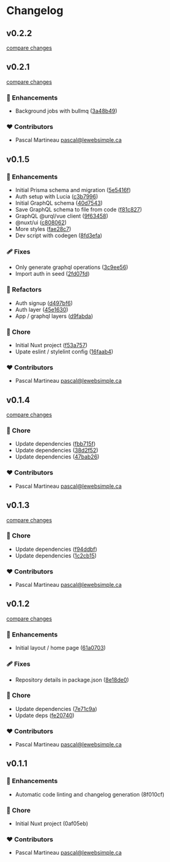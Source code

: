 # Changelog

## v0.2.2

[compare changes](https://github.com/lewebsimple/nuxt-graphql-fullstack/compare/v0.2.1...v0.2.2)

## v0.2.1

[compare changes](https://github.com/lewebsimple/nuxt-graphql-fullstack/compare/v0.2.0...v0.2.1)

### 🚀 Enhancements

- Background jobs with bullmq ([3a48b49](https://github.com/lewebsimple/nuxt-graphql-fullstack/commit/3a48b49))

### ❤️ Contributors

- Pascal Martineau <pascal@lewebsimple.ca>

## v0.1.5


### 🚀 Enhancements

- Initial Prisma schema and migration ([5e5416f](https://github.com/lewebsimple/nuxt-graphql-fullstack/commit/5e5416f))
- Auth setup with Lucia ([c3b7996](https://github.com/lewebsimple/nuxt-graphql-fullstack/commit/c3b7996))
- Initial GraphQL schema ([40d7543](https://github.com/lewebsimple/nuxt-graphql-fullstack/commit/40d7543))
- Save GraphQL schema to file from code ([f81c827](https://github.com/lewebsimple/nuxt-graphql-fullstack/commit/f81c827))
- GraphQL @urql/vue client ([9f63458](https://github.com/lewebsimple/nuxt-graphql-fullstack/commit/9f63458))
- @nuxt/ui ([c808062](https://github.com/lewebsimple/nuxt-graphql-fullstack/commit/c808062))
- More styles ([fae28c7](https://github.com/lewebsimple/nuxt-graphql-fullstack/commit/fae28c7))
- Dev script with codegen ([8fd3efa](https://github.com/lewebsimple/nuxt-graphql-fullstack/commit/8fd3efa))

### 🩹 Fixes

- Only generate graphql operations ([3c9ee56](https://github.com/lewebsimple/nuxt-graphql-fullstack/commit/3c9ee56))
- Import auth in seed ([2fd07fd](https://github.com/lewebsimple/nuxt-graphql-fullstack/commit/2fd07fd))

### 💅 Refactors

- Auth signup ([d497bf6](https://github.com/lewebsimple/nuxt-graphql-fullstack/commit/d497bf6))
- Auth layer ([45e1630](https://github.com/lewebsimple/nuxt-graphql-fullstack/commit/45e1630))
- App / graphql layers ([d9fabda](https://github.com/lewebsimple/nuxt-graphql-fullstack/commit/d9fabda))

### 🏡 Chore

- Initial Nuxt project ([f53a757](https://github.com/lewebsimple/nuxt-graphql-fullstack/commit/f53a757))
- Upate eslint / stylelint config ([16faab4](https://github.com/lewebsimple/nuxt-graphql-fullstack/commit/16faab4))

### ❤️ Contributors

- Pascal Martineau <pascal@lewebsimple.ca>

## v0.1.4

[compare changes](https://github.com/lewebsimple/nuxt-minimal/compare/v0.1.3...v0.1.4)

### 🏡 Chore

- Update dependencies ([fbb715f](https://github.com/lewebsimple/nuxt-minimal/commit/fbb715f))
- Update dependencies ([38d2f52](https://github.com/lewebsimple/nuxt-minimal/commit/38d2f52))
- Update dependencies ([47bab26](https://github.com/lewebsimple/nuxt-minimal/commit/47bab26))

### ❤️ Contributors

- Pascal Martineau <pascal@lewebsimple.ca>

## v0.1.3

[compare changes](https://github.com/lewebsimple/nuxt-minimal/compare/v0.1.2...v0.1.3)

### 🏡 Chore

- Update dependencies ([f94ddbf](https://github.com/lewebsimple/nuxt-minimal/commit/f94ddbf))
- Update dependencies ([1c2cb15](https://github.com/lewebsimple/nuxt-minimal/commit/1c2cb15))

### ❤️ Contributors

- Pascal Martineau <pascal@lewebsimple.ca>

## v0.1.2

[compare changes](https://github.com/lewebsimple/nuxt-minimal/compare/v0.1.1...v0.1.2)

### 🚀 Enhancements

- Initial layout / home page ([61a0703](https://github.com/lewebsimple/nuxt-minimal/commit/61a0703))

### 🩹 Fixes

- Repository details in package.json ([8e18de0](https://github.com/lewebsimple/nuxt-minimal/commit/8e18de0))

### 🏡 Chore

- Update dependencies ([7e71c9a](https://github.com/lewebsimple/nuxt-minimal/commit/7e71c9a))
- Update deps ([fe20740](https://github.com/lewebsimple/nuxt-minimal/commit/fe20740))

### ❤️  Contributors

- Pascal Martineau <pascal@lewebsimple.ca>

## v0.1.1


### 🚀 Enhancements

- Automatic code linting and changelog generation (8f010cf)

### 🏡 Chore

- Initial Nuxt project (0af05eb)

### ❤️  Contributors

- Pascal Martineau <pascal@lewebsimple.ca>

